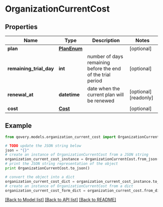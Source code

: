 # OrganizationCurrentCost


## Properties
Name | Type | Description | Notes
------------ | ------------- | ------------- | -------------
**plan** | [**PlanEnum**](PlanEnum.md) |  | [optional] 
**remaining_trial_day** | **int** | number of days remaining before the end of the trial period | [optional] 
**renewal_at** | **datetime** | date when the current plan will be renewed | [optional] [readonly] 
**cost** | [**Cost**](Cost.md) |  | [optional] 

## Example

```python
from qovery.models.organization_current_cost import OrganizationCurrentCost

# TODO update the JSON string below
json = "{}"
# create an instance of OrganizationCurrentCost from a JSON string
organization_current_cost_instance = OrganizationCurrentCost.from_json(json)
# print the JSON string representation of the object
print OrganizationCurrentCost.to_json()

# convert the object into a dict
organization_current_cost_dict = organization_current_cost_instance.to_dict()
# create an instance of OrganizationCurrentCost from a dict
organization_current_cost_form_dict = organization_current_cost.from_dict(organization_current_cost_dict)
```
[[Back to Model list]](../README.md#documentation-for-models) [[Back to API list]](../README.md#documentation-for-api-endpoints) [[Back to README]](../README.md)



